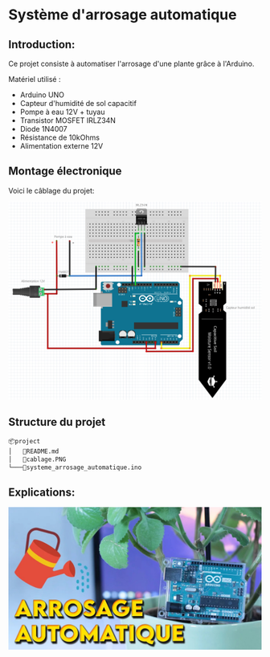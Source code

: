 # Système d'arrosage automatique

## Introduction: 
Ce projet consiste à automatiser l'arrosage d'une plante grâce à l'Arduino.

Matériel utilisé : 
* Arduino UNO
* Capteur d'humidité de sol capacitif
* Pompe à eau 12V + tuyau
* Transistor MOSFET IRLZ34N
* Diode 1N4007
* Résistance de 10kOhms
* Alimentation externe 12V

## Montage électronique
Voici le câblage du projet:

![](cablage.PNG#center)

## Structure du projet
```
📦project 
│   📜README.md
│   📜cablage.PNG
└───📜systeme_arrosage_automatique.ino
```

## Explications:

<span style="display:block;text-align:center">

[![](miniature.JPG#center)](https://youtu.be/FlmrZ26s-9A)

</span>
